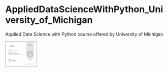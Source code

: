 # AppliedDataScienceWithPython_University_of_Michigan
Applied Data Science with Python course offered by University of Michigan 

<img src="Applied_Machine_Learning/Applied_Machine_Learning_certificate.png" width="100" height="80">



